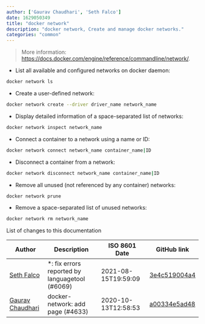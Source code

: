 ```yaml
---
author: ['Gaurav Chaudhari', 'Seth Falco']
date: 1629050349
title: "docker network"
description: "docker network, Create and manage docker networks."
categories: "common"
---
```

> More information: <https://docs.docker.com/engine/reference/commandline/network/>.

- List all available and configured networks on docker daemon:

```bash
docker network ls
```

- Create a user-defined network:

```bash
docker network create --driver driver_name network_name
```

- Display detailed information of a space-separated list of networks:

```bash
docker network inspect network_name
```

- Connect a container to a network using a name or ID:

```bash
docker network connect network_name container_name|ID
```

- Disconnect a container from a network:

```bash
docker network disconnect network_name container_name|ID
```

- Remove all unused (not referenced by any container) networks:

```bash
docker network prune
```

- Remove a space-separated list of unused networks:

```bash
docker network rm network_name
```
List of changes to this documentation


Author | Description | ISO 8601 Date | GitHub link
------|-----|-----|-----
[Seth Falco](mailto:seth@falco.fun) | *: fix errors reported by languagetool (#6069) | 2021-08-15T19:59:09 | [3e4c519004a4](https://github.com/tldr-pages/tldr/commit/3e4c519004a471c861cdc609fd7239ee3355671c)
[Gaurav Chaudhari](mailto:capristar02@gmail.com) | docker-network: add page (#4633) | 2020-10-13T12:58:53 | [a00334e5ad48](https://github.com/tldr-pages/tldr/commit/a00334e5ad489d26bfdf07e7cd5f7e80c5390065)

